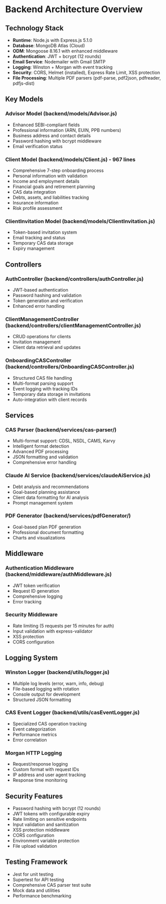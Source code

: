 # Backend Architecture Overview

## Technology Stack
- **Runtime**: Node.js with Express.js 5.1.0
- **Database**: MongoDB Atlas (Cloud)
- **ODM**: Mongoose 8.16.1 with enhanced middleware
- **Authentication**: JWT + bcrypt (12 rounds)
- **Email Service**: Nodemailer with Gmail SMTP
- **Logging**: Winston + Morgan with event tracking
- **Security**: CORS, Helmet (installed), Express Rate Limit, XSS protection
- **File Processing**: Multiple PDF parsers (pdf-parse, pdf2json, pdfreader, pdfjs-dist)

## Key Models

### Advisor Model (backend/models/Advisor.js)
- Enhanced SEBI-compliant fields
- Professional information (ARN, EUIN, PPB numbers)
- Business address and contact details
- Password hashing with bcrypt middleware
- Email verification status

### Client Model (backend/models/Client.js) - 967 lines
- Comprehensive 7-step onboarding process
- Personal information with validation
- Income and employment details
- Financial goals and retirement planning
- CAS data integration
- Debts, assets, and liabilities tracking
- Insurance information
- Risk profile assessment

### ClientInvitation Model (backend/models/ClientInvitation.js)
- Token-based invitation system
- Email tracking and status
- Temporary CAS data storage
- Expiry management

## Controllers

### AuthController (backend/controllers/authController.js)
- JWT-based authentication
- Password hashing and validation
- Token generation and verification
- Enhanced error handling

### ClientManagementController (backend/controllers/clientManagementController.js)
- CRUD operations for clients
- Invitation management
- Client data retrieval and updates

### OnboardingCASController (backend/controllers/OnboardingCASController.js)
- Structured CAS file handling
- Multi-format parsing support
- Event logging with tracking IDs
- Temporary data storage in invitations
- Auto-integration with client records

## Services

### CAS Parser (backend/services/cas-parser/)
- Multi-format support: CDSL, NSDL, CAMS, Karvy
- Intelligent format detection
- Advanced PDF processing
- JSON formatting and validation
- Comprehensive error handling

### Claude AI Service (backend/services/claudeAiService.js)
- Debt analysis and recommendations
- Goal-based planning assistance
- Client data formatting for AI analysis
- Prompt management system

### PDF Generator (backend/services/pdfGenerator/)
- Goal-based plan PDF generation
- Professional document formatting
- Charts and visualizations

## Middleware

### Authentication Middleware (backend/middleware/authMiddleware.js)
- JWT token verification
- Request ID generation
- Comprehensive logging
- Error tracking

### Security Middleware
- Rate limiting (5 requests per 15 minutes for auth)
- Input validation with express-validator
- XSS protection
- CORS configuration

## Logging System

### Winston Logger (backend/utils/logger.js)
- Multiple log levels (error, warn, info, debug)
- File-based logging with rotation
- Console output for development
- Structured JSON formatting

### CAS Event Logger (backend/utils/casEventLogger.js)
- Specialized CAS operation tracking
- Event categorization
- Performance metrics
- Error correlation

### Morgan HTTP Logging
- Request/response logging
- Custom format with request IDs
- IP address and user agent tracking
- Response time monitoring

## Security Features
- Password hashing with bcrypt (12 rounds)
- JWT tokens with configurable expiry
- Rate limiting on sensitive endpoints
- Input validation and sanitization
- XSS protection middleware
- CORS configuration
- Environment variable protection
- File upload validation

## Testing Framework
- Jest for unit testing
- Supertest for API testing
- Comprehensive CAS parser test suite
- Mock data and utilities
- Performance benchmarking